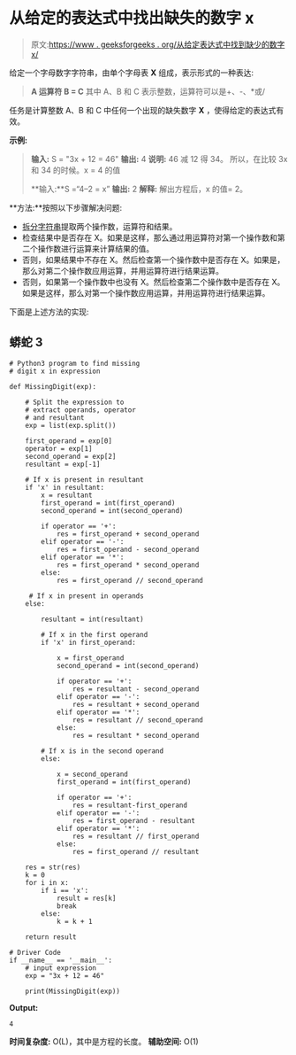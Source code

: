 # 从给定的表达式中找出缺失的数字 x

> 原文:[https://www . geeksforgeeks . org/从给定表达式中找到缺少的数字 x/](https://www.geeksforgeeks.org/find-the-missing-digit-x-from-the-given-expression/)

给定一个字母数字字符串，由单个字母表 **X** 组成，表示形式的一种表达:

> **A 运算符 B = C**
> 其中 A、B 和 C 表示整数，运算符可以是+、-、*或/

任务是计算整数 A、B 和 C 中任何一个出现的缺失数字 **X** ，使得给定的表达式有效。

**示例:**

> **输入:** S = "3x + 12 = 46"
> **输出:** 4
> **说明:**
> 46 减 12 得 34。
> 所以，在比较 3x 和 34 的时候。x = 4 的值
> 
> **输入:**S =“4–2 = x”
> **输出:** 2
> **解释:**
> 解出方程后，x 的值= 2。

**方法:**按照以下步骤解决问题:

*   [拆分字符串](https://www.geeksforgeeks.org/split-string-java-examples/)提取两个操作数，运算符和结果。
*   检查结果中是否存在 X。如果是这样，那么通过用运算符对第一个操作数和第二个操作数进行运算来计算结果的值。
*   否则，如果结果中不存在 X。然后检查第一个操作数中是否存在 X。如果是，那么对第二个操作数应用运算，并用运算符进行结果运算。
*   否则，如果第一个操作数中也没有 X。然后检查第二个操作数中是否存在 X。如果是这样，那么对第一个操作数应用运算，并用运算符进行结果运算。

下面是上述方法的实现:

## 蟒蛇 3

```
# Python3 program to find missing
# digit x in expression

def MissingDigit(exp):

    # Split the expression to
    # extract operands, operator
    # and resultant
    exp = list(exp.split())

    first_operand = exp[0]
    operator = exp[1]
    second_operand = exp[2]
    resultant = exp[-1]

    # If x is present in resultant
    if 'x' in resultant:
        x = resultant
        first_operand = int(first_operand)
        second_operand = int(second_operand)

        if operator == '+':
            res = first_operand + second_operand
        elif operator == '-':
            res = first_operand - second_operand
        elif operator == '*':
            res = first_operand * second_operand
        else:
            res = first_operand // second_operand

     # If x in present in operands
    else:

        resultant = int(resultant)

        # If x in the first operand
        if 'x' in first_operand:

            x = first_operand
            second_operand = int(second_operand)

            if operator == '+':
                res = resultant - second_operand
            elif operator == '-':
                res = resultant + second_operand
            elif operator == '*':
                res = resultant // second_operand
            else:
                res = resultant * second_operand

        # If x is in the second operand
        else:

            x = second_operand
            first_operand = int(first_operand)

            if operator == '+':
                res = resultant-first_operand
            elif operator == '-':
                res = first_operand - resultant
            elif operator == '*':
                res = resultant // first_operand
            else:
                res = first_operand // resultant

    res = str(res)
    k = 0
    for i in x:
        if i == 'x':
            result = res[k]
            break
        else:
            k = k + 1

    return result

# Driver Code
if __name__ == '__main__':
    # input expression
    exp = "3x + 12 = 46"

    print(MissingDigit(exp))
```

**Output:**

```
4

```

**时间复杂度:** O(L)，其中是方程的长度。
**辅助空间:** O(1)